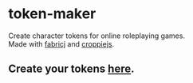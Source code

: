 # token-maker
Create character tokens for online roleplaying games.\
Made with [fabricj](https://github.com/fabricjs/fabric.js) and [croppiejs](https://github.com/Foliotek/Croppie).

## Create your tokens [here](https://matteoprampolini.github.io/token-maker/). 
